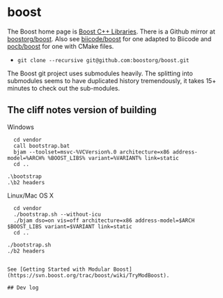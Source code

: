 # boost

The Boost home page is [Boost C++ Libraries](http://www.boost.org/). There is a Github mirror at [boostorg/boost](https://github.com/boostorg/boost). Also see [biicode/boost](https://github.com/biicode/boost) for one adapted to Biicode and [pocb/boost](https://github.com/pocb/boost) for one with CMake files.

- `git clone --recursive git@github.com:boostorg/boost.git`

The Boost git project uses submodules heavily. The splitting into submodules seems to have duplicated
history tremendously, it takes 15+ minutes to check out the sub-modules.

## The cliff notes version of building

Windows

~~~
  cd vendor
  call bootstrap.bat
  bjam --toolset=msvc-%VCVersion%.0 architecture=x86 address-model=%ARCH% %BOOST_LIBS% variant=%VARIANT% link=static
  cd ..
~~~

```
.\bootstrap
.\b2 headers
```

Linux/Mac OS X

~~~
  cd vendor
  ./bootstrap.sh --without-icu
  ./bjam dso=on vis=off architecture=x86 address-model=$ARCH $BOOST_LIBS variant=$VARIANT link=static
  cd ..
~~~

```
./bootstrap.sh
./b2 headers
```

~~~ARCH is 64 or 32. VARIANT is release for release builds, empty for debug builds. BOOST_LIBS is the list of Boost libraries to build.~~~

See [Getting Started with Modular Boost](https://svn.boost.org/trac/boost/wiki/TryModBoost).

## Dev log

